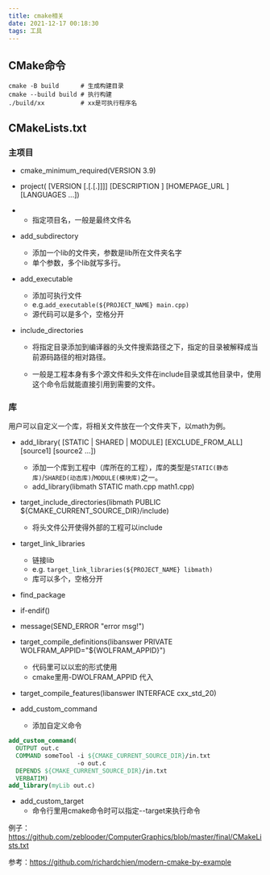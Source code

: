 ```yaml
---
title: cmake相关
date: 2021-12-17 00:18:30
tags: 工具
---
```


## CMake命令

    cmake -B build      # 生成构建目录
    cmake --build build # 执行构建
    ./build/xx			# xx是可执行程序名

## CMakeLists.txt

### 主项目

* cmake_minimum_required(VERSION 3.9)
* project(<PROJECT-NAME>
          [VERSION <major>[.<minor>[.<patch>[.<tweak>]]]]
          [DESCRIPTION <project-description-string>]
          [HOMEPAGE_URL <url-string>]
          [LANGUAGES <language-name>...])
* * 指定项目名，一般是最终文件名
* add_subdirectory

  * 添加一个lib的文件夹，参数是lib所在文件夹名字
  * 单个参数，多个lib就写多行。
* add_executable

  * 添加可执行文件
  * e.g.`add_executable(${PROJECT_NAME} main.cpp)`
  * 源代码可以是多个，空格分开
* include_directories

  * 将指定目录添加到编译器的头文件搜索路径之下，指定的目录被解释成当前源码路径的相对路径。

  * 一般是工程本身有多个源文件和头文件在include目录或其他目录中，使用这个命令后就能直接引用到需要的文件。

### 库

用户可以自定义一个库，将相关文件放在一个文件夹下，以math为例。

* add_library(<name> [STATIC | SHARED | MODULE]            [EXCLUDE_FROM_ALL]            [source1] [source2 ...])
  * 添加一个库到工程中（库所在的工程），库的类型是`STATIC(静态库)`/`SHARED(动态库)`/`MODULE(模块库)`之一。
  * add_library(libmath STATIC math.cpp math1.cpp)
* target_include_directories(libmath PUBLIC ${CMAKE_CURRENT_SOURCE_DIR}/include)
  * 将头文件公开使得外部的工程可以include
* target_link_libraries

  * 链接lib
  * e.g. `target_link_libraries(${PROJECT_NAME} libmath)`
  * 库可以多个，空格分开
* find_package
* if-endif()
* message(SEND_ERROR "error msg!")
* target_compile_definitions(libanswer PRIVATE WOLFRAM_APPID="${WOLFRAM_APPID}")

  * 代码里可以以宏的形式使用
  * cmake里用-DWOLFRAM_APPID 代入
* target_compile_features(libanswer INTERFACE cxx_std_20)
* add_custom_command
  * 添加自定义命令

```cmake
add_custom_command(
  OUTPUT out.c
  COMMAND someTool -i ${CMAKE_CURRENT_SOURCE_DIR}/in.txt
                   -o out.c
  DEPENDS ${CMAKE_CURRENT_SOURCE_DIR}/in.txt
  VERBATIM)
add_library(myLib out.c)
```

* add_custom_target
  * 命令行里用cmake命令时可以指定--target来执行命令

例子：https://github.com/zeblooder/ComputerGraphics/blob/master/final/CMakeLists.txt

参考：https://github.com/richardchien/modern-cmake-by-example


